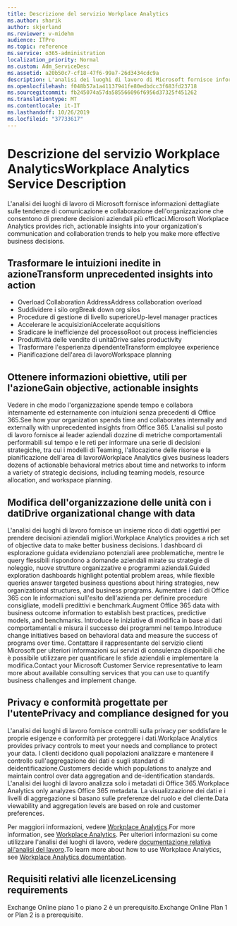 ```yaml
---
title: Descrizione del servizio Workplace Analytics
ms.author: sharik
author: skjerland
ms.reviewer: v-midehm
audience: ITPro
ms.topic: reference
ms.service: o365-administration
localization_priority: Normal
ms.custom: Adm_ServiceDesc
ms.assetid: a20b50c7-cf18-47f6-99a7-26d3434cdc9a
description: L'analisi dei luoghi di lavoro di Microsoft fornisce informazioni dettagliate sulle tendenze di comunicazione e collaborazione dell'organizzazione che consentono di prendere decisioni aziendali più efficaci.
ms.openlocfilehash: f048b57a1a41137941fe80edbdcc3f683fd23718
ms.sourcegitcommit: fb245074a57da585566096f6956d37325f451262
ms.translationtype: MT
ms.contentlocale: it-IT
ms.lasthandoff: 10/26/2019
ms.locfileid: "37733617"
---
```

# <a name="workplace-analytics-service-description"></a><span data-ttu-id="55745-103">Descrizione del servizio Workplace Analytics</span><span class="sxs-lookup"><span data-stu-id="55745-103">Workplace Analytics Service Description</span></span>

<span data-ttu-id="55745-104">L'analisi dei luoghi di lavoro di Microsoft fornisce informazioni dettagliate sulle tendenze di comunicazione e collaborazione dell'organizzazione che consentono di prendere decisioni aziendali più efficaci.</span><span class="sxs-lookup"><span data-stu-id="55745-104">Microsoft Workplace Analytics provides rich, actionable insights into your organization's communication and collaboration trends to help you make more effective business decisions.</span></span>

## <a name="transform-unprecedented-insights-into-action"></a><span data-ttu-id="55745-105">Trasformare le intuizioni inedite in azione</span><span class="sxs-lookup"><span data-stu-id="55745-105">Transform unprecedented insights into action</span></span>

* <span data-ttu-id="55745-106">Overload Collaboration Address</span><span class="sxs-lookup"><span data-stu-id="55745-106">Address collaboration overload</span></span>
* <span data-ttu-id="55745-107">Suddividere i silo org</span><span class="sxs-lookup"><span data-stu-id="55745-107">Break down org silos</span></span>
* <span data-ttu-id="55745-108">Procedure di gestione di livello superiore</span><span class="sxs-lookup"><span data-stu-id="55745-108">Up-level manager practices</span></span>
* <span data-ttu-id="55745-109">Accelerare le acquisizioni</span><span class="sxs-lookup"><span data-stu-id="55745-109">Accelerate acquisitions</span></span>
* <span data-ttu-id="55745-110">Sradicare le inefficienze del processo</span><span class="sxs-lookup"><span data-stu-id="55745-110">Root out process inefficiencies</span></span>
* <span data-ttu-id="55745-111">Produttività delle vendite di unità</span><span class="sxs-lookup"><span data-stu-id="55745-111">Drive sales productivity</span></span>
* <span data-ttu-id="55745-112">Trasformare l'esperienza dipendente</span><span class="sxs-lookup"><span data-stu-id="55745-112">Transform employee experience</span></span>
* <span data-ttu-id="55745-113">Pianificazione dell'area di lavoro</span><span class="sxs-lookup"><span data-stu-id="55745-113">Workspace planning</span></span>

## <a name="gain-objective-actionable-insights"></a><span data-ttu-id="55745-114">Ottenere informazioni obiettive, utili per l'azione</span><span class="sxs-lookup"><span data-stu-id="55745-114">Gain objective, actionable insights</span></span>

<span data-ttu-id="55745-115">Vedere in che modo l'organizzazione spende tempo e collabora internamente ed esternamente con intuizioni senza precedenti di Office 365.</span><span class="sxs-lookup"><span data-stu-id="55745-115">See how your organization spends time and collaborates internally and externally with unprecedented insights from Office 365.</span></span> <span data-ttu-id="55745-116">L'analisi sul posto di lavoro fornisce ai leader aziendali dozzine di metriche comportamentali performabili sul tempo e le reti per informare una serie di decisioni strategiche, tra cui i modelli di Teaming, l'allocazione delle risorse e la pianificazione dell'area di lavoro</span><span class="sxs-lookup"><span data-stu-id="55745-116">Workplace Analytics gives business leaders dozens of actionable behavioral metrics about time and networks to inform a variety of strategic decisions, including teaming models, resource allocation, and workspace planning.</span></span>

## <a name="drive-organizational-change-with-data"></a><span data-ttu-id="55745-117">Modifica dell'organizzazione delle unità con i dati</span><span class="sxs-lookup"><span data-stu-id="55745-117">Drive organizational change with data</span></span>

<span data-ttu-id="55745-118">L'analisi dei luoghi di lavoro fornisce un insieme ricco di dati oggettivi per prendere decisioni aziendali migliori.</span><span class="sxs-lookup"><span data-stu-id="55745-118">Workplace Analytics provides a rich set of objective data to make better business decisions.</span></span> <span data-ttu-id="55745-119">I dashboard di esplorazione guidata evidenziano potenziali aree problematiche, mentre le query flessibili rispondono a domande aziendali mirate su strategie di noleggio, nuove strutture organizzative e programmi aziendali.</span><span class="sxs-lookup"><span data-stu-id="55745-119">Guided exploration dashboards highlight potential problem areas, while flexible queries answer targeted business questions about hiring strategies, new organizational structures, and business programs.</span></span> <span data-ttu-id="55745-120">Aumentare i dati di Office 365 con le informazioni sull'esito dell'azienda per definire procedure consigliate, modelli predittivi e benchmark.</span><span class="sxs-lookup"><span data-stu-id="55745-120">Augment Office 365 data with business outcome information to establish best practices, predictive models, and benchmarks.</span></span> <span data-ttu-id="55745-121">Introduce le iniziative di modifica in base ai dati comportamentali e misura il successo dei programmi nel tempo.</span><span class="sxs-lookup"><span data-stu-id="55745-121">Introduce change initiatives based on behavioral data and measure the success of programs over time.</span></span> <span data-ttu-id="55745-122">Contattare il rappresentante del servizio clienti Microsoft per ulteriori informazioni sui servizi di consulenza disponibili che è possibile utilizzare per quantificare le sfide aziendali e implementare la modifica.</span><span class="sxs-lookup"><span data-stu-id="55745-122">Contact your Microsoft Customer Service representative to learn more about available consulting services that you can use to quantify business challenges and implement change.</span></span>

## <a name="privacy-and-compliance-designed-for-you"></a><span data-ttu-id="55745-123">Privacy e conformità progettate per l'utente</span><span class="sxs-lookup"><span data-stu-id="55745-123">Privacy and compliance designed for you</span></span>

<span data-ttu-id="55745-124">L'analisi dei luoghi di lavoro fornisce controlli sulla privacy per soddisfare le proprie esigenze e conformità per proteggere i dati.</span><span class="sxs-lookup"><span data-stu-id="55745-124">Workplace Analytics provides privacy controls to meet your needs and compliance to protect your data.</span></span> <span data-ttu-id="55745-125">I clienti decidono quali popolazioni analizzare e mantenere il controllo sull'aggregazione dei dati e sugli standard di deidentificazione.</span><span class="sxs-lookup"><span data-stu-id="55745-125">Customers decide which populations to analyze and maintain control over data aggregation and de-identification standards.</span></span> <span data-ttu-id="55745-126">L'analisi dei luoghi di lavoro analizza solo i metadati di Office 365.</span><span class="sxs-lookup"><span data-stu-id="55745-126">Workplace Analytics only analyzes Office 365 metadata.</span></span> <span data-ttu-id="55745-127">La visualizzazione dei dati e i livelli di aggregazione si basano sulle preferenze del ruolo e del cliente.</span><span class="sxs-lookup"><span data-stu-id="55745-127">Data viewability and aggregation levels are based on role and customer preferences.</span></span>

<span data-ttu-id="55745-128">Per maggiori informazioni, vedere [Workplace Analytics](https://go.microsoft.com/fwlink/?linkid=852492).</span><span class="sxs-lookup"><span data-stu-id="55745-128">For more information, see [Workplace Analytics](https://go.microsoft.com/fwlink/?linkid=852492).</span></span> <span data-ttu-id="55745-129">Per ulteriori informazioni su come utilizzare l'analisi dei luoghi di lavoro, vedere [documentazione relativa all'analisi del lavoro](https://docs.microsoft.com/workplace-analytics/).</span><span class="sxs-lookup"><span data-stu-id="55745-129">To learn more about how to use Workplace Analytics, see [Workplace Analytics documentation](https://docs.microsoft.com/workplace-analytics/).</span></span>
  
## <a name="licensing-requirements"></a><span data-ttu-id="55745-130">Requisiti relativi alle licenze</span><span class="sxs-lookup"><span data-stu-id="55745-130">Licensing requirements</span></span>

<span data-ttu-id="55745-131">Exchange Online piano 1 o piano 2 è un prerequisito.</span><span class="sxs-lookup"><span data-stu-id="55745-131">Exchange Online Plan 1 or Plan 2 is a prerequisite.</span></span>
